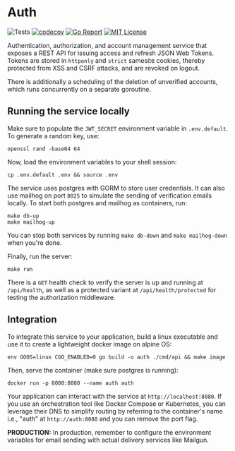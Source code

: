 # Auth

![Tests](https://github.com/abyan-dev/auth/actions/workflows/ci.yaml/badge.svg) [![codecov](https://codecov.io/gh/abyan-dev/auth/graph/badge.svg?token=S679A5TSW7)](https://codecov.io/gh/abyan-dev/auth) [![Go Report](https://goreportcard.com/badge/abyan-dev/auth)](https://goreportcard.com/report/YanSystems/compiler) [![MIT License](https://img.shields.io/badge/license-MIT-blue.svg)](https://github.com/YanSystems/compiler/blob/main/LICENSE)

Authentication, authorization, and account management service that exposes a REST API for issuing access and refresh JSON Web Tokens. Tokens are stored in `httponly` and `strict` samesite cookies, thereby protected from XSS and CSRF attacks, and are revoked on logout. 

There is additionally a scheduling of the deletion of unverified accounts, which runs concurrently on a separate goroutine.

## Running the service locally

Make sure to populate the `JWT_SECRET` environment variable in `.env.default`. To generate a random key, use:

```
openssl rand -base64 64
```

Now, load the environment variables to your shell session:

```
cp .env.default .env && source .env
```

The service uses postgres with GORM to store user credentials. It can also use mailhog on port `8025` to simulate the sending of verification emails locally. To start both postgres and mailhog as containers, run:

```
make db-up
make mailhog-up
```

You can stop both services by running `make db-down` and `make mailhog-down` when you're done.

Finally, run the server:

```
make run
```

There is a `GET` health check to verify the server is up and running at `/api/health`, as well as a protected variant at `/api/health/protected` for testing the authorization middleware.

## Integration

To integrate this service to your application, build a linux executable and use it to create a lightweight docker image on alpine OS:

```
env GOOS=linux CGO_ENABLED=0 go build -o auth ./cmd/api && make image
```

Then, serve the container (make sure postgres is running):

```
docker run -p 8080:8080 --name auth auth
```

Your application can interact with the service at `http://localhost:8080`. If you use an orchestration tool like Docker Compose or Kubernetes, you can leverage their DNS to simplify routing by referring to the container's name i.e., "auth" at `http://auth:8080` and you can remove the port flag.

**PRODUCTION:** In production, remember to configure the environment variables for email sending with actual delivery services like Mailgun.
